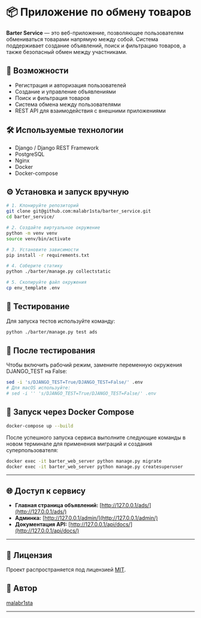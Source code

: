 # 📦 Приложение по обмену товаров

**Barter Service** — это веб-приложение, позволяющее пользователям обмениваться товарами напрямую между собой. Система поддерживает создание объявлений, поиск и фильтрацию товаров, а также безопасный обмен между участниками.


## 🚀 Возможности

- Регистрация и авторизация пользователей
- Создание и управление объявлениями
- Поиск и фильтрация товаров
- Система обмена между пользователями
- REST API для взаимодействия с внешними приложениями

## 🛠️ Используемые технологии

- Django / Django REST Framework
- PostgreSQL
- Nginx
- Docker
- Docker-compose

## ⚙️ Установка и запуск вручную

```bash
# 1. Клонируйте репозиторий
git clone git@github.com:malabr1sta/barter_service.git
cd barter_service/

# 2. Создайте виртуальное окружение
python -m venv venv
source venv/bin/activate

# 3. Установите зависимости
pip install -r requirements.txt

# 4. Соберите статику
python ./barter/manage.py collectstatic

# 5. Скопируйте файл окружения
cp env_template .env
```

## 🧪 Тестирование

Для запуска тестов используйте команду:

```bash
python ./barter/manage.py test ads
```

## 🔧 После тестирования

Чтобы включить рабочий режим, замените переменную окружения DJANGO_TEST на False:

```bash
sed -i 's/DJANGO_TEST=True/DJANGO_TEST=False/' .env
# Для macOS используйте:
# sed -i '' 's/DJANGO_TEST=True/DJANGO_TEST=False/' .env
```

## 🐳 Запуск через Docker Compose

```bash
docker-compose up --build
```

После успешного запуска сервиса выполните следующие команды в новом терминале для применения миграций и создания суперпользователя:

```bash
docker exec -it barter_web_server python manage.py migrate
docker exec -it barter_web_server python manage.py createsuperuser
```

---

## 🌐 Доступ к сервису

- **Главная страница объявлений:** [http://127.0.0.1/ads/](http://127.0.0.1/ads/)
- **Админка:** [http://127.0.0.1/admin/](http://127.0.0.1/admin/)
- **Документация API:** [http://127.0.0.1/api/docs/](http://127.0.0.1/api/docs/)

---

## 📄 Лицензия

Проект распространяется под лицензией [MIT](LICENSE).


## 👤 Автор

[malabr1sta](https://github.com/malabr1sta)

---
